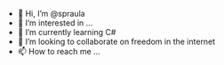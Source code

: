- 👋 Hi, I’m @spraula
- 👀 I’m interested in ...
- 🌱 I’m currently learning C#
- 💞️ I’m looking to collaborate on freedom in the internet
- 📫 How to reach me ...

<!---
spraula/spraula is a ✨ special ✨ repository because its `README.md` (this file) appears on your GitHub profile.
You can click the Preview link to take a look at your changes.
--->
